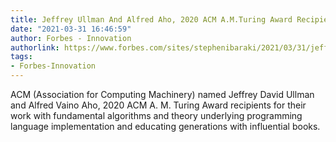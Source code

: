 ```yaml
---
title: Jeffrey Ullman And Alfred Aho, 2020 ACM A.M.Turing Award Recipients
date: "2021-03-31 16:46:59"
author: Forbes - Innovation
authorlink: https://www.forbes.com/sites/stephenibaraki/2021/03/31/jeffrey-ullman-and-alfred-aho-2020-acm-amturing-award-recipients/
tags:
- Forbes-Innovation
---
```

ACM (Association for Computing Machinery) named Jeffrey David Ullman and Alfred Vaino Aho, 2020 ACM A. M. Turing Award recipients for their work with fundamental algorithms and theory underlying programming language implementation and educating generations with influential books.